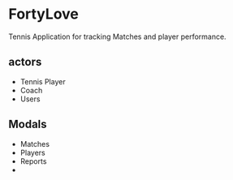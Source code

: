# FortyLove

Tennis Application for tracking Matches and player performance.

## actors

- Tennis Player
- Coach
- Users

## Modals

- Matches
- Players
- Reports
-
